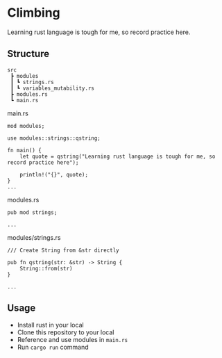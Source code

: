 # Climbing
Learning rust language is tough for me, so record practice here.

## Structure
```
src
 ┣ modules
 ┃ ┗ strings.rs
 ┃ ┗ variables_mutability.rs
 ┣ modules.rs
 ┗ main.rs
```

main.rs
```
mod modules;

use modules::strings::qstring;

fn main() {
    let quote = qstring("Learning rust language is tough for me, so record practice here");

    println!("{}", quote);
}
...
```
modules.rs
```
pub mod strings;

...
```
modules/strings.rs
```
/// Create String from &str directly

pub fn qstring(str: &str) -> String {
    String::from(str)
}

...
```

## Usage

- Install rust in your local
- Clone this repository to your local
- Reference and use modules in `main.rs`
- Run `cargo run` command

